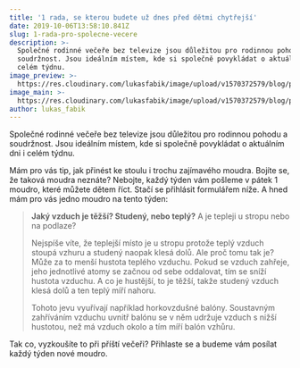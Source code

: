 ```yaml
---
title: '1 rada, se kterou budete už dnes před dětmi chytřejší'
date: 2019-10-06T13:58:10.841Z
slug: 1-rada-pro-spolecne-vecere
description: >-
  Společné rodinné večeře bez televize jsou důležitou pro rodinnou pohodu a
  soudržnost. Jsou ideálním místem, kde si společně povykládat o aktuálním dni i
  celém týdnu.
image_preview: >-
  https://res.cloudinary.com/lukasfabik/image/upload/v1570372579/blog/placeholder.png
image_main: >-
  https://res.cloudinary.com/lukasfabik/image/upload/v1570372579/blog/placeholder.png
author: lukas_fabik
---
```

Společné rodinné večeře bez televize jsou důležitou pro rodinnou pohodu a soudržnost. Jsou ideálním místem, kde si společně povykládat o aktuálním dni i celém týdnu.

Mám pro vás tip, jak přinést ke stoulu i trochu zajímavého moudra. Bojíte se, že taková moudra neznáte? Nebojte, každý týden vám pošleme v pátek 1 moudro, které můžete dětem říct. Stačí se přihlásit formulářem níže. A hned mám pro vás jedno moudro na tento týden:

> **Jaký vzduch je těžší? Studený, nebo teplý?**
> A je tepleji u stropu nebo na podlaze?
>
> Nejspíše víte, že teplejší místo je u stropu protože teplý vzduch stoupá vzhuru a studený naopak klesá dolů. Ale proč tomu tak je? Může za to menší hustota teplého vzduchu. Pokud se vzduch zahřeje, jeho jednotlivé atomy se začnou od sebe oddalovat, tím se sníží hustota vzduchu. A co je hustější, to je těžší, takže studený vzduch klesá dolů a ten teplý míří nahoru.
>
> Tohoto jevu vyuřívají například horkovzdušné balóny. Soustavným zahříváním vzduchu uvnitř balónu se v něm udržuje vzduch s nižší hustotou, než má vzduch okolo a tím míří balón vzhůru.

Tak co, vyzkoušíte to při příští večeři? Přihlaste se a budeme vám posílat každý týden nové moudro.

<script charset="utf-8" type="text/javascript" src="//js.hsforms.net/forms/shell.js"></script>
<script>
  hbspt.forms.create({
	portalId: "5560121",
	formId: "f8a77c4b-5a03-4bf7-9f4f-04c4b5b8962d"
});
</script>
